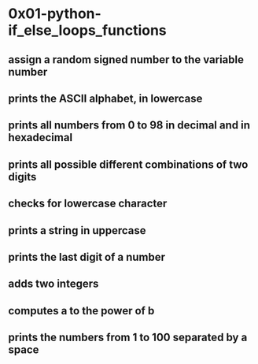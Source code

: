 # 0x01-python-if_else_loops_functions
## assign a random signed number to the variable number
##  prints the ASCII alphabet, in lowercase
##  prints all numbers from 0 to 98 in decimal and in hexadecimal
## prints all possible different combinations of two digits
## checks for lowercase character
## prints a string in uppercase
## prints the last digit of a number
## adds two integers 
## computes a to the power of b
##  prints the numbers from 1 to 100 separated by a space
